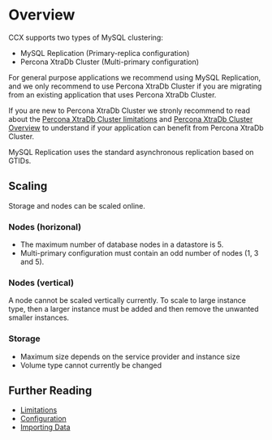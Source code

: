 # Overview
CCX supports two types of MySQL clustering:
* MySQL Replication (Primary-replica configuration)
* Percona XtraDb Cluster (Multi-primary configuration)

For general purpose applications we recommend using MySQL Replication, and we only recommend to use Percona XtraDb Cluster if you are migrating from an existing application that uses Percona XtraDb Cluster.

If you are new to Percona XtraDb Cluster we stronly recommend to read about the [Percona XtraDb Cluster limitations](https://docs.percona.com/percona-xtradb-cluster/8.0/limitation.html) and [Percona XtraDb Cluster Overview](https://docs.percona.com/percona-xtradb-cluster/8.0/intro.html) to understand if your application can benefit from Percona XtraDb Cluster.

MySQL Replication uses the standard asynchronous replication based on GTIDs.

## Scaling
Storage and nodes can be scaled online.

### Nodes (horizonal)
* The maximum number of database nodes in a datastore is 5.
* Multi-primary configuration must contain an odd number of nodes (1, 3 and 5).
### Nodes (vertical)
A node cannot be scaled vertically currently. To scale to large instance type, then a larger instance must be added and then remove the unwanted smaller instances.
### Storage
* Maximum size depends on the service provider and instance size
* Volume type cannot currently be changed



## Further Reading

* [Limitations](./limitations.md)
* [Configuration](./configuration.md)
* [Importing Data](./Importing-Data.md)
